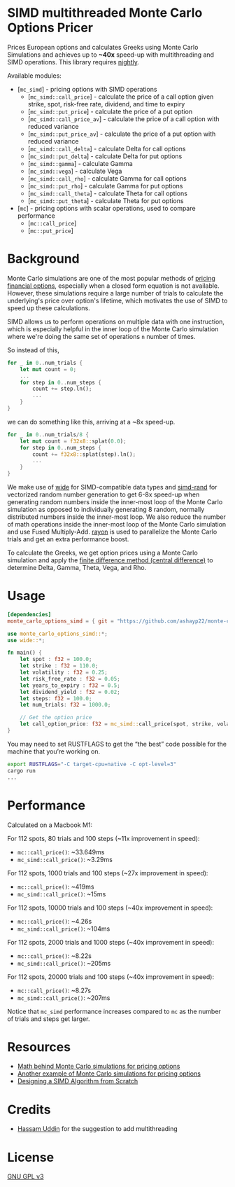 # SIMD multithreaded Monte Carlo Options Pricer

Prices European options and calculates Greeks using Monte Carlo Simulations and achieves up to **~40x** speed-up with multithreading and SIMD operations. This library requires [nightly](https://doc.rust-lang.org/book/appendix-07-nightly-rust.html).

Available modules:

- [`mc_simd`] - pricing options with SIMD operations
  - [`mc_simd::call_price`] - calculate the price of a call option given strike, spot, risk-free rate, dividend, and time to expiry
  - [`mc_simd::put_price`] - calculate the price of a put option
  - [`mc_simd::call_price_av`] - calculate the price of a call option with reduced variance
  - [`mc_simd::put_price_av`] - calculate the price of a put option with reduced variance
  - [`mc_simd::call_delta`] - calculate Delta for call options
  - [`mc_simd::put_delta`] - calculate Delta for put options
  - [`mc_simd::gamma`] - calculate Gamma
  - [`mc_simd::vega`] - calculate Vega
  - [`mc_simd::call_rho`] - calculate Gamma for call options
  - [`mc_simd::put_rho`] - calculate Gamma for put options
  - [`mc_simd::call_theta`] - calculate Theta for call options
  - [`mc_simd::put_theta`] - calculate Theta for put options
- [`mc`] - pricing options with scalar operations, used to compare performance
  - [`mc::call_price`]
  - [`mc::put_price`]

# Background

Monte Carlo simulations are one of the most popular methods of [pricing financial options](https://www.tejwin.com/en/insight/options-pricing-with-monte-carlo-simulation/), especially when a closed form equation is not available. However, these simulations require a large number of trials to calculate the underlying's price over option's lifetime, which motivates the use of SIMD to speed up these calculations.

SIMD allows us to perform operations on multiple data with one instruction, which is especially helpful in the inner loop of the Monte Carlo simulation where we're doing the same set of operations `n` number of times.

So instead of this,

```rust
for _ in 0..num_trials {
    let mut count = 0;
    ...
    for step in 0..num_steps {
        count += step.ln();
        ...
    }
}
```

we can do something like this, arriving at a ~8x speed-up.

```rust
for _ in 0..num_trials/8 {
    let mut count = f32x8::splat(0.0);
    for step in 0..num_steps {
        count += f32x8::splat(step).ln();
        ...
    }
}
```

We make use of [wide](https://docs.rs/wide/latest/wide/) for SIMD-compatible data types and [simd-rand](https://github.com/ashayp22/simd-rand) for vectorized random number generation to get 6-8x speed-up when generating random numbers inside the inner-most loop of the Monte Carlo simulation as opposed to individually generating 8 random, normally distributed numbers inside the inner-most loop. We also reduce the number of math operations inside the inner-most loop of the Monte Carlo simulation and use Fused Multiply-Add. [rayon](https://docs.rs/rayon/latest/rayon/index.html#) is used to parallelize the Monte Carlo trials and get an extra performance boost.

To calculate the Greeks, we get option prices using a Monte Carlo simulation and apply the [finite difference method (central difference)](https://en.wikipedia.org/wiki/Finite_difference) to determine Delta, Gamma, Theta, Vega, and Rho.

# Usage

```toml
[dependencies]
monte_carlo_options_simd = { git = "https://github.com/ashayp22/monte-carlo-options-simd" }
```

```rust
use monte_carlo_options_simd::*;
use wide::*;

fn main() {
    let spot : f32 = 100.0;
    let strike : f32 = 110.0;
    let volatility : f32 = 0.25;
    let risk_free_rate : f32 = 0.05;
    let years_to_expiry : f32 = 0.5;
    let dividend_yield : f32 = 0.02;
    let steps: f32 = 100.0;
    let num_trials: f32 = 1000.0;

    // Get the option price
    let call_option_price: f32 = mc_simd::call_price(spot, strike, volatility, risk_free_rate, years_to_expiry, dividend_yield, steps, num_trials);
}
```

You may need to set RUSTFLAGS to get the “the best” code possible for the machine that you’re working on.

```sh
export RUSTFLAGS="-C target-cpu=native -C opt-level=3"
cargo run
...
```

# Performance

Calculated on a Macbook M1:

For 112 spots, 80 trials and 100 steps (~11x improvement in speed):

- `mc::call_price()`: ~33.649ms
- `mc_simd::call_price()`: ~3.29ms

For 112 spots, 1000 trials and 100 steps (~27x improvement in speed):

- `mc::call_price()`: ~419ms
- `mc_simd::call_price()`: ~15ms

For 112 spots, 10000 trials and 100 steps (~40x improvement in speed):

- `mc::call_price()`: ~4.26s
- `mc_simd::call_price()`: ~104ms

For 112 spots, 2000 trials and 1000 steps (~40x improvement in speed):

- `mc::call_price()`: ~8.22s
- `mc_simd::call_price()`: ~205ms

For 112 spots, 20000 trials and 100 steps (~40x improvement in speed):

- `mc::call_price()`: ~8.27s
- `mc_simd::call_price()`: ~207ms

Notice that `mc_simd` performance increases compared to `mc` as the number of trials and steps get larger.

# Resources

- [Math behind Monte Carlo simulations for pricing options](https://www.codearmo.com/blog/pricing-options-monte-carlo-simulation-python)
- [Another example of Monte Carlo simulations for pricing options](https://www.tejwin.com/en/insight/options-pricing-with-monte-carlo-simulation/)
- [Designing a SIMD Algorithm from Scratch](https://mcyoung.xyz/2023/11/27/simd-base64/)

# Credits

* [Hassam Uddin](https://github.com/Heasummn) for the suggestion to add multithreading

# License

[GNU GPL v3](LICENSE)
